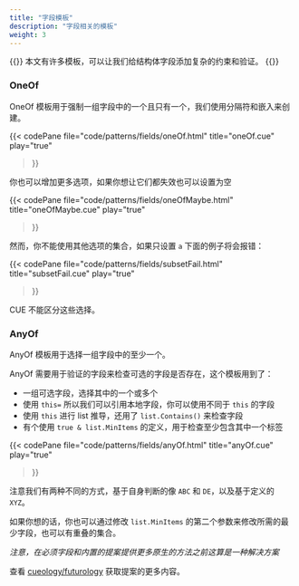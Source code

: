 ```yaml
---
title: "字段模板"
description: "字段相关的模板"
weight: 3
---
```


{{<lead>}}
本文有许多模板，可以让我们给结构体字段添加复杂的约束和验证。 
{{</lead>}}


### OneOf

OneOf 模板用于强制一组字段中的一个且只有一个，我们使用分隔符和嵌入来创建。

{{< codePane
  file="code/patterns/fields/oneOf.html" title="oneOf.cue" play="true"
>}}

你也可以增加更多选项，如果你想让它们都失效也可以设置为空

{{< codePane
  file="code/patterns/fields/oneOfMaybe.html" title="oneOfMaybe.cue" play="true"
>}}

然而，你不能使用其他选项的集合，如果只设置 `a` 下面的例子将会报错：

{{< codePane
  file="code/patterns/fields/subsetFail.html" title="subsetFail.cue" play="true"
>}}

CUE 不能区分这些选择。


### AnyOf

AnyOf 模板用于选择一组字段中的至少一个。

AnyOf 需要用于验证的字段来检查可选的字段是否存在，这个模板用到了：

- 一组可选字段，选择其中的一个或多个
- 使用 `this=` 所以我们可以引用本地字段，你可以使用不同于 `this` 的字段
- 使用 `this` 进行 list 推导，还用了 `list.Contains()` 来检查字段
- 有个使用 `true & list.MinItems` 的定义，用于检查至少包含其中一个标签

{{< codePane
  file="code/patterns/fields/anyOf.html" title="anyOf.cue" play="true"
>}}


注意我们有两种不同的方式，基于自身判断的像 `ABC` 和 `DE`，以及基于定义的 `XYZ`。

如果你想的话，你也可以通过修改 `list.MinItems` 的第二个参数来修改所需的最少字段，也可以有重叠的集合。

_注意，在必须字段和内置的提案提供更多原生的方法之前这算是一种解决方案_

查看 [cueology/futurology](/cueology/futurology) 获取提案的更多内容。

<!--
### Cross Validation
-->


